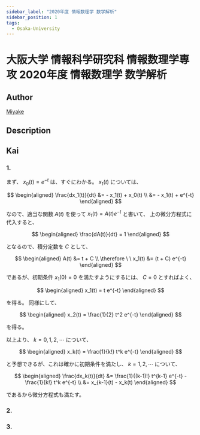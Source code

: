 ```yaml
---
sidebar_label: "2020年度 情報数理学 数学解析"
sidebar_position: 1
tags:
  - Osaka-University
---
```

# 大阪大学 情報科学研究科 情報数理学専攻 2020年度 情報数理学 数学解析

## **Author**
[Miyake](https://miyake.github.io/exams/index.html)

## **Description**

## **Kai**
### 1.
まず、 $x_0(t) = e^{-t}$ は、すぐにわかる。
$x_1(t)$ については、

$$
\begin{aligned}
\frac{dx_1(t)}{dt}
&= - x_1(t) + x_0(t) \\
&= - x_1(t) + e^{-t}
\end{aligned}
$$

なので、適当な関数 $A(t)$ を使って $x_1(t) = A(t) e^{-t}$ と書いて、
上の微分方程式に代入すると、

$$
\begin{aligned}
\frac{dA(t)}{dt} = 1
\end{aligned}
$$

となるので、積分定数を $C$ として、

$$
\begin{aligned}
A(t) &= t + C
\\
\therefore \ \  x_1(t) &= (t + C) e^{-t}
\end{aligned}
$$

であるが、初期条件 $x_1(0)=0$ を満たすようにするには、 $C=0$ とすればよく、

$$
\begin{aligned}
x_1(t) = t e^{-t}
\end{aligned}
$$

を得る。
同様にして、

$$
\begin{aligned}
x_2(t) = \frac{1}{2} t^2 e^{-t}
\end{aligned}
$$

を得る。

以上より、 $k=0,1,2,\cdots$ について、

$$
\begin{aligned}
x_k(t) = \frac{1}{k!} t^k e^{-t}
\end{aligned}
$$

と予想できるが、これは確かに初期条件を満たし、
$k=1,2,\cdots$ について、

$$
\begin{aligned}
\frac{dx_k(t)}{dt}
&= \frac{1}{(k-1)!} t^{k-1} e^{-t} - \frac{1}{k!} t^k e^{-t}
\\
&= x_{k-1}(t) - x_k(t)
\end{aligned}
$$

であるから微分方程式も満たす。

### 2.

### 3.